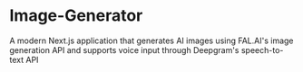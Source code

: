 # Image-Generator
A modern Next.js application that generates AI images using FAL.AI's image generation API and supports voice input through Deepgram's speech-to-text API 
